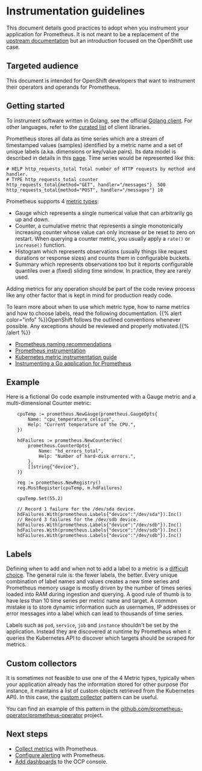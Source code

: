 # Instrumentation guidelines

This document details good practices to adopt when you instrument your application for Prometheus. It is not meant to be a replacement of the [upstream documentation](https://prometheus.io/docs/practices/instrumentation/) but an introduction focused on the OpenShift use case.

## Targeted audience

This document is intended for OpenShift developers that want to instrument their operators and operands for Prometheus.

## Getting started

To instrument software written in Golang, see the official [Golang client](https://pkg.go.dev/github.com/prometheus/client_golang). For other languages, refer to the [curated list](https://prometheus.io/docs/instrumenting/clientlibs/#client-libraries) of client libraries.

Prometheus stores all data as time series which are a stream of timestamped values (samples) identified by a metric name and a set of unique labels (a.ka. dimensions or key/value pairs). Its data model is described in details in this [page](https://prometheus.io/docs/concepts/data_model/). Time series would be represented like this:

```
# HELP http_requests_total Total number of HTTP requests by method and handler.
# TYPE http_requests_total counter
http_requests_total{method="GET", handler="/messages"}  500
http_requests_total{method="POST", handler="/messages"} 10
```

Prometheus supports 4 [metric types](https://prometheus.io/docs/concepts/metric_types/):
* Gauge which represents a single numerical value that can arbitrarily go up and down.
* Counter, a cumulative metric that represents a single monotonically increasing counter whose value can only increase or be reset to zero on restart. When querying a counter metric, you usually apply a `rate()` or `increase()` function.
* Histogram which represents observations (usually things like request durations or response sizes) and counts them in configurable buckets.
* Summary which represents observations too but it reports configurable quantiles over a (fixed) sliding time window. In practice, they are rarely used.

Adding metrics for any operation should be part of the code review process like any other factor that is kept in mind for production ready code.

To learn more about when to use which metric type, how to name metrics and how to choose labels, read the following documentation. {{% alert color="info" %}}OpenShift follows the outlined conventions whenever possible. Any exceptions should be reviewed and properly motivated.{{% /alert %}}
* [Prometheus naming recommendations](https://prometheus.io/docs/practices/naming/)
* [Prometheus instrumentation](https://prometheus.io/docs/practices/instrumentation/)
* [Kubernetes metric instrumentation guide](https://github.com/kubernetes/community/blob/master/contributors/devel/sig-instrumentation/metric-instrumentation.md)
* [Instrumenting a Go application for Prometheus](https://prometheus.io/docs/guides/go-application/)

## Example

Here is a fictional Go code example instrumented with a Gauge metric and a multi-dimensional Counter metric:

```golang
	cpuTemp := prometheus.NewGauge(prometheus.GaugeOpts{
		Name: "cpu_temperature_celsius",
		Help: "Current temperature of the CPU.",
	})

	hdFailures := prometheus.NewCounterVec(
		prometheus.CounterOpts{
			Name: "hd_errors_total",
			Help: "Number of hard-disk errors.",
		},
		[]string{"device"},
	)}

	reg := prometheus.NewRegistry()
	reg.MustRegister(cpuTemp, m.hdFailures)

	cpuTemp.Set(55.2)

	// Record 1 failure for the /dev/sda device.
	hdFailures.With(prometheus.Labels{"device":"/dev/sda"}).Inc()
	// Record 3 failures for the /dev/sdb device.
	hdFailures.With(prometheus.Labels{"device":"/dev/sdb"}).Inc()
	hdFailures.With(prometheus.Labels{"device":"/dev/sdb"}).Inc()
	hdFailures.With(prometheus.Labels{"device":"/dev/sdb"}).Inc()
```

## Labels

Defining when to add and when not to add a label to a metric is a [difficult choice](https://prometheus.io/docs/practices/instrumentation/#use-labels). The general rule is: the fewer labels, the better. Every unique combination of label names and values creates a new time series and Prometheus memory usage is mostly driven by the number of times series loaded into RAM during ingestion and querying. A good rule of thumb is to have less than 10 time series per metric name and target. A common mistake is to store dynamic information such as usernames, IP addresses or error messages into a label which can lead to thousands of time series.

Labels such as `pod`, `service`, `job` and `instance` shouldn't be set by the application. Instead they are discovered at runtime by Prometheus when it queries the Kubernetes API to discover which targets should be scraped for metrics.

## Custom collectors

It is sometimes not feasible to use one of the 4 Metric types, typically when your application already has the information stored for other purpose (for instance, it maintains a list of custom objects retrieved from the Kubernetes API). In this case, the [custom collector](https://pkg.go.dev/github.com/prometheus/client_golang@v1.20.4/prometheus#hdr-Custom_Collectors_and_constant_Metrics) pattern can be useful.

You can find an example of this pattern in the [github.com/prometheus-operator/prometheus-operator](https://github.com/prometheus-operator/prometheus-operator/blob/3df0811bdc7c046cb283006d94092e42219a0e2f/pkg/operator/operator.go#L166-L191) project.

## Next steps

* [Collect metrics](collecting_metrics.md) with Prometheus.
* [Configure alerting](alerting.md) with Prometheus.
* [Add dashboards](dashboards.md) to the OCP console.
